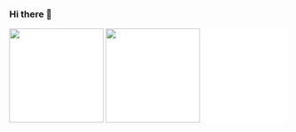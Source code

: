### Hi there 👋
<div style="display: inline_block; background-color: white;">
    <img align="center" height="170em" background-color: white; src="https://github-readme-stats.vercel.app/api/top-langs/?username=LuizDgOR&layout=compact&langs_count=16&theme=dracula" />
    <img align="center" height="170em" src="https://github-readme-stats.vercel.app/api?username=LuizDgOR&theme=dracula&_icons=true" />
</div>



<!--**LuizDgOR/LuizDgOR** is a ✨ _special_ ✨ repository because its `README.md` (this file) appears on your GitHub profile.

Here are some ideas to get you started:

- 🔭 I’m currently working on ...
- 🌱 I’m currently learning ...
- 👯 I’m looking to collaborate on ...
- 🤔 I’m looking for help with ...
- 💬 Ask me about ...
- 📫 How to reach me: ...
- 😄 Pronouns: ...
- ⚡ Fun fact: ...
-->

